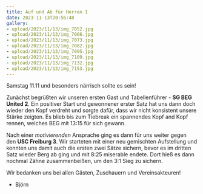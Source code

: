 ```yaml
---
title: Auf und Ab für Herren 1
date: 2023-11-13T20:56:48
gallery:
- upload/2023/11/13/img_7052.jpg
- upload/2023/11/13/img_7066.jpg
- upload/2023/11/13/img_7073.jpg
- upload/2023/11/13/img_7082.jpg
- upload/2023/11/13/img_7095.jpg
- upload/2023/11/13/img_7109.jpg
- upload/2023/11/13/img_7132.jpg
- upload/2023/11/13/img_7153.jpg
---
```

Samstag 11.11 und besonders närrisch sollte es sein!  
  
Zunächst begrüßten wir unseren ersten Gast und Tabellenführer - **SG BEG
United 2**. Ein positiver Start und gewonnener erster Satz hat uns dann
doch wieder den Kopf verdreht und sorgte dafür, dass wir nicht
konsistent unsere Stärke zeigten. Es blieb bis zum Tiebreak ein
spannendes Kopf and Kopf rennen, welches BEG mit 13:15 für sich
gewann.  
  
Nach einer *motivierenden* Ansprache ging es dann für uns weiter gegen
den **USC Freiburg 3**. Wir starteten mit einer neu gemischten
Aufstellung und konnten uns damit auch die ersten zwei Sätze sichern,
bevor es im dritten Satz wieder Berg ab ging und mit 8:25 miserable
endete. Dort hieß es dann nochmal Zähne zusammenbeißen, um den 3:1 Sieg
zu sichern.  
  
Wir bedanken uns bei allen Gästen, Zuschauern und Vereinsakteuren!  
  
  
- Björn
